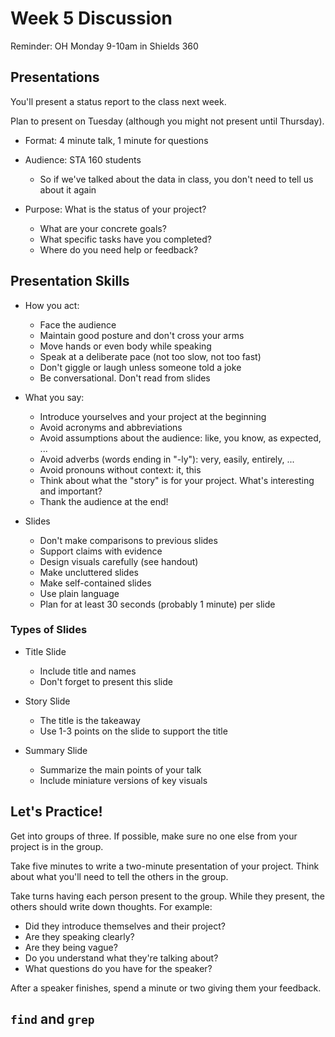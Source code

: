 # Week 5 Discussion

Reminder: OH Monday 9-10am in Shields 360

## Presentations

You'll present a status report to the class next week.

Plan to present on Tuesday (although you might not present until Thursday).

* Format: 4 minute talk, 1 minute for questions

* Audience: STA 160 students
    + So if we've talked about the data in class, you don't need to tell
      us about it again

* Purpose: What is the status of your project?
    + What are your concrete goals?
    + What specific tasks have you completed?
    + Where do you need help or feedback?

## Presentation Skills

* How you act:
    + Face the audience
    + Maintain good posture and don't cross your arms
    + Move hands or even body while speaking
    + Speak at a deliberate pace (not too slow, not too fast)
    + Don't giggle or laugh unless someone told a joke
    + Be conversational. Don't read from slides

* What you say:
    + Introduce yourselves and your project at the beginning
    + Avoid acronyms and abbreviations
    + Avoid assumptions about the audience: like, you know, as expected, ...
    + Avoid adverbs (words ending in "-ly"): very, easily, entirely, ...
    + Avoid pronouns without context: it, this
    + Think about what the "story" is for your project. What's interesting and
      important?
    * Thank the audience at the end!

* Slides
    + Don't make comparisons to previous slides
    + Support claims with evidence
    + Design visuals carefully (see handout)
    + Make uncluttered slides
    + Make self-contained slides
    + Use plain language
    + Plan for at least 30 seconds (probably 1 minute) per slide

### Types of Slides

* Title Slide
    + Include title and names
    + Don't forget to present this slide

* Story Slide
    + The title is the takeaway
    + Use 1-3 points on the slide to support the title

* Summary Slide
    + Summarize the main points of your talk
    + Include miniature versions of key visuals


## Let's Practice!

Get into groups of three. If possible, make sure no one else from your project
is in the group.

Take five minutes to write a two-minute presentation of your project. Think
about what you'll need to tell the others in the group.

Take turns having each person present to the group. While they present, the
others should write down thoughts. For example:

  * Did they introduce themselves and their project?
  * Are they speaking clearly?
  * Are they being vague?
  * Do you understand what they're talking about?
  * What questions do you have for the speaker?

After a speaker finishes, spend a minute or two giving them your feedback.

## `find` and `grep`
